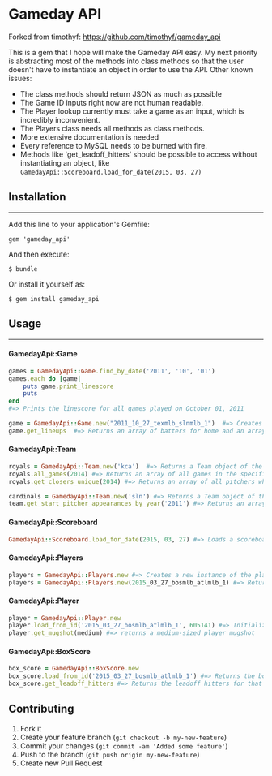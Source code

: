 # Gameday API

Forked from timothyf: https://github.com/timothyf/gameday_api

This is a gem that I hope will make the Gameday API easy. My next priority is abstracting most of the methods into class methods so that the user doesn't have to instantiate an object in order to use the API. Other known issues:
* The class methods should return JSON as much as possible
* The Game ID inputs right now are not human readable.
* The Player lookup currently must take a game as an input, which is incredibly inconvenient. 
* The Players class needs all methods as class methods.
* More extensive documentation is needed
* Every reference to MySQL needs to be burned with fire.
* Methods like 'get_leadoff_hitters' should be possible to access without instantiating an object, like `GamedayApi::Scoreboard.load_for_date(2015, 03, 27)`

## Installation
-------
Add this line to your application's Gemfile:

    gem 'gameday_api'

And then execute:

    $ bundle

Or install it yourself as:

    $ gem install gameday_api

## Usage
-------

#### GamedayApi::Game
```ruby
games = GamedayApi::Game.find_by_date('2011', '10', '01')
games.each do |game| 
    puts game.print_linescore
    puts
end
#=> Prints the linescore for all games played on October 01, 2011

game = GamedayApi::Game.new("2011_10_27_texmlb_slnmlb_1")  #=> Creates a new game based on a game id
game.get_lineups  #=> Returns an array of batters for home and an array of batters for away. 
```

#### GamedayApi::Team
```ruby
royals = GamedayApi::Team.new('kca')  #=> Returns a Team object of the Kansas City Royals
royals.all_games(2014) #=> Returns an array of all games in the specified season
royals.get_closers_unique(2014) #=> Returns an array of all pitchers who closed at least one game during the specified season.

cardinals = GamedayApi::Team.new('sln') #=> Returns a Team object of the St. Louis Cardinals
team.get_start_pitcher_appearances_by_year('2011') #=> Returns an array of all pitching starts for the specified season.
```

#### GamedayApi::Scoreboard
```ruby
GamedayApi::Scoreboard.load_for_date(2015, 03, 27) #=> Loads a scoreboard xml file for the specified date.
```

#### GamedayApi::Players
```ruby
players = GamedayApi::Players.new #=> Creates a new instance of the players class
players = GamedayApi::Players.new(2015_03_27_bosmlb_atlmlb_1) #=> Returns an XML of the player an umpire rosters for the specified game id. 
```

#### GamedayApi::Player
```ruby
player = GamedayApi::Player.new
player.load_from_id('2015_03_27_bosmlb_atlmlb_1', 605141) #=> Initialized a player object from the xml file on GameDay
player.get_mugshot(medium) #=> returns a medium-sized player mugshot
```

#### GamedayApi::BoxScore
```ruby
box_score = GamedayApi::BoxScore.new
box_score.load_from_id('2015_03_27_bosmlb_atlmlb_1') #=> Returns the box score for the specified game id
box_score.get_leadoff_hitters #=> Returns the leadoff hitters for that game
```

## Contributing

1. Fork it
2. Create your feature branch (`git checkout -b my-new-feature`)
3. Commit your changes (`git commit -am 'Added some feature'`)
4. Push to the branch (`git push origin my-new-feature`)
5. Create new Pull Request



